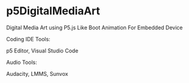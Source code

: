 # p5DigitalMediaArt
Digital Media Art using P5.js Like Boot Animation For Embedded Device

Coding IDE Tools:

p5 Editor, Visual Studio Code

Audio Tools:

Audacity, LMMS, Sunvox
